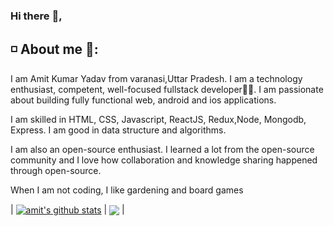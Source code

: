 ### Hi there :wave:,

## :white_medium_small_square: About me 🧑:

I am Amit Kumar Yadav from varanasi,Uttar Pradesh. I am a technology enthusiast, competent, well-focused fullstack developer👨‍💻. I am passionate about building fully functional web, android and ios applications.

I am skilled in HTML, CSS, Javascript, ReactJS, Redux,Node, Mongodb, Express. I am good in data structure and algorithms.

I am also an open-source enthusiast. I learned a lot from the open-source community and I love how collaboration and knowledge sharing happened through open-source.

When I am not coding, I like gardening and board games

| <a href="https://github.com/MrAmit-itech/github-readme-stats"><img align="center" src="https://github-readme-stats.vercel.app/api?username=MrAmit-itech&show_icons=true&include_all_commits=true&theme=buefy&hide_border=true" alt="amit's github stats" /></a> | <a href="https://github.com/anuraghazra/github-readme-stats"><img align="center" src="https://github-readme-stats.vercel.app/api/top-langs/?username=anuraghazra&layout=compact&theme=buefy&hide_border=true" /></a> |

